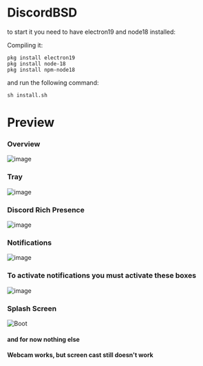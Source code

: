 # DiscordBSD
to start it you need to have electron19 and node18 installed:

Compiling it:
```
pkg install electron19
pkg install node-18
pkg install npm-node18
```

and run the following command:
```
sh install.sh
```

# Preview

### Overview

![image](https://user-images.githubusercontent.com/59105868/132993833-1c33cf39-130d-4bdf-b1ea-8ab94ce21291.png)

### Tray

![image](https://user-images.githubusercontent.com/59105868/132993874-18d21c32-edf8-44f5-9438-6912f7660d68.png)

### Discord Rich Presence
![image](https://user-images.githubusercontent.com/59105868/218270615-a30de821-9148-4d25-b614-4f167aec3a7d.png)

### Notifications

![image](https://user-images.githubusercontent.com/59105868/132993900-475515dc-1e07-4bb4-ae6c-e880d67d91ed.png)

### To activate notifications you must activate these boxes

![image](https://user-images.githubusercontent.com/59105868/132994004-d381dfe4-bf3d-4345-89f3-63fd9a46d67c.png)

### Splash Screen

![Boot](https://user-images.githubusercontent.com/59105868/133003303-f491b628-0c66-4449-94f6-ed9d7f8d4f8a.gif)

#### and for now nothing else

#### Webcam works, but screen cast still doesn't work
